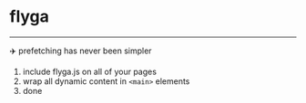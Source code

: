 # flyga

--- 

✈️ prefetching has never been simpler


1. include flyga.js on all of your pages
2. wrap all dynamic content in `<main>` elements
3. done

